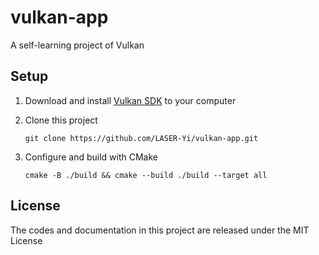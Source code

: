 # vulkan-app

A self-learning project of Vulkan

## Setup

1. Download and install [Vulkan SDK](https://vulkan.lunarg.com/sdk/home) to your computer

2. Clone this project

   `git clone https://github.com/LASER-Yi/vulkan-app.git`

3. Configure and build with CMake

   `cmake -B ./build && cmake --build ./build --target all`

## License

The codes and documentation in this project are released under the MIT License
